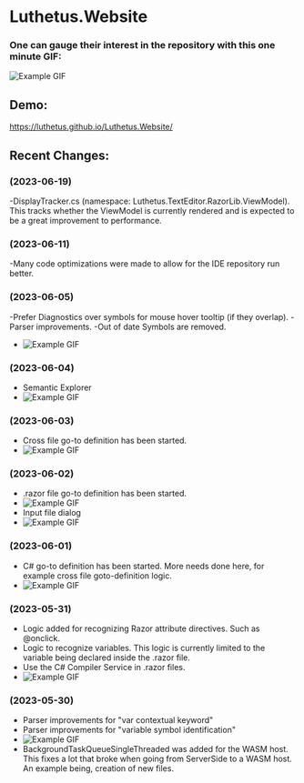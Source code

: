 # Luthetus.Website

### One can gauge their interest in the repository with this one minute GIF:
![Example GIF](./Images/Rewrite/introductoryGifLuthetusWebsite.gif)

## Demo:
https://luthetus.github.io/Luthetus.Website/

## Recent Changes:

### (2023-06-19) 
-DisplayTracker.cs (namespace: Luthetus.TextEditor.RazorLib.ViewModel). This tracks whether the ViewModel is currently rendered and is expected to be a great improvement to performance.

### (2023-06-11) 
-Many code optimizations were made to allow for the IDE repository run better.

### (2023-06-05) 
-Prefer Diagnostics over symbols for mouse hover tooltip (if they overlap).
-Parser improvements.
-Out of date Symbols are removed.
- ![Example GIF](./Images/Rewrite/preferDiagnostics.gif)

### (2023-06-04) 
- Semantic Explorer
- ![Example GIF](./Images/Rewrite/semanticExplorer.gif)

### (2023-06-03) 
- Cross file go-to definition has been started.
- ![Example GIF](./Images/Rewrite/crossFileGotoDefinition.gif)

### (2023-06-02) 
- .razor file go-to definition has been started.
- ![Example GIF](./Images/Rewrite/gotoDefinitionRazor.gif)
- Input file dialog
- ![Example GIF](./Images/Rewrite/inputFile.gif)

### (2023-06-01) 
- C# go-to definition has been started. More needs done here, for example cross file goto-definition logic.
- ![Example GIF](./Images/Rewrite/gotoDefinition.gif)

### (2023-05-31) 
- Logic added for recognizing Razor attribute directives. Such as @onclick.
- Logic to recognize variables. This logic is currently limited to the variable being declared inside the .razor file.
- Use the C# Compiler Service in .razor files.
- ![Example GIF](./Images/Rewrite/2023-05-31.gif)

### (2023-05-30) 
- Parser improvements for "var contextual keyword"
- Parser improvements for "variable symbol identification"
- ![Example GIF](./Images/Rewrite/conditionalVarProgress.gif)
- BackgroundTaskQueueSingleThreaded was added for the WASM host. This fixes a lot that broke when going from ServerSide to a WASM host. An example being, creation of new files.